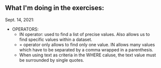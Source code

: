 ## What I'm doing in the exercises:

Sept. 14, 2021:
- OPERATORS:
  - IN operator: used to find a list of precise values. Also allows us to find specific values within a dataset.
  - = operator only allows to find only one value. IN allows many values which have to be separated by a comma wrapped in a parenthesis.
  - When using text as criteria in the WHERE caluse, the text value must be surrounded by single quotes.
